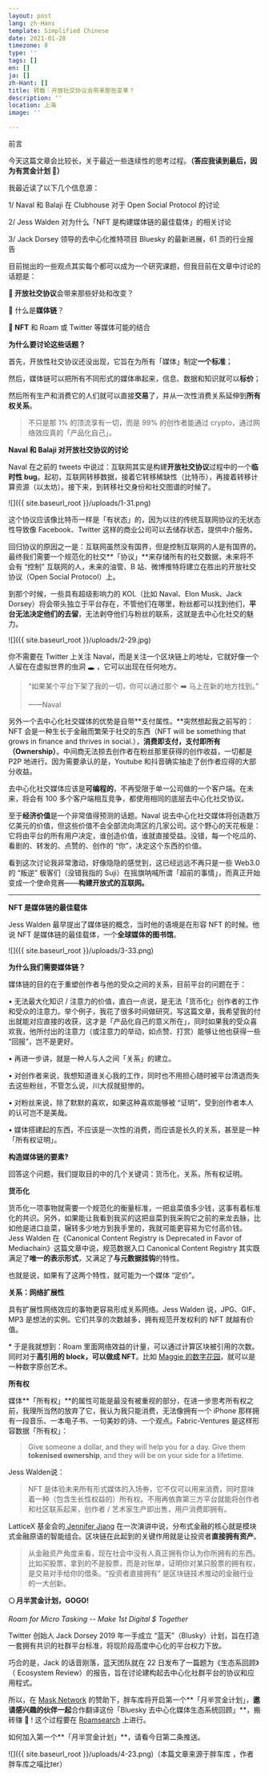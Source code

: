 ```yaml
---
layout: post
lang: zh-Hans
template: Simplified Chinese
date: 2021-01-28
timezone: 8
type: ''
tags: []
en: []
ja: []
zh-Hant: []
title: 转载｜开放社交协议会带来那些变革？
description: ''
location: 上海
image: ''

---
```

前言

今天这篇文章会比较长，关于最近一些连续性的思考过程。**（答应我读到最后，因为有赏金计划 🤑）**

我最近读了以下几个信息源：

1/ Naval 和 Balaji 在 Clubhouse 对于 Open Social Protocol 的讨论

2/ Jess Walden 对为什么「NFT 是构建媒体链的最佳载体」的相关讨论

3/ Jack Dorsey 领导的去中心化推特项目 Bluesky 的最新进展，61 页的行业报告

目前抛出的一些观点其实每个都可以成为一个研究课题，但我目前在文章中讨论的话题是：

**🤔 开放社交协议**会带来那些好处和改变？

🤔 什么是**媒体链**？

**🤔 NFT** 和 Roam 或 Twitter 等媒体可能的结合

**为什么要讨论这些话题？**

首先，开放性社交协议还没出现，它旨在为所有「媒体」制定**一个标准**；

然后，媒体链可以把所有不同形式的媒体串起来，信息、数据和知识就可以**标价**；

然后所有生产和消费它的人们就可以直接**交易**了，并从一次性消费关系延伸到**所有权关系**。

> 不只是那 1% 的顶流享有一切，而是 99% 的创作者能通过 crypto，通过网络效应真的「产品化自己」。

**Naval 和 Balaji 对开放社交协议的讨论**

Naval 在之前的 tweets 中说过：互联网其实是构建**开放社交协议**过程中的一个**临时性 bug**。起初，互联网转移数据，接着它转移稀缺性（比特币），再接着转移计算资源（以太坊）。接下来，到转移社交身份和社交图谱的时候了。

![]({{ site.baseurl_root }}/uploads/1-31.png)

这个协议应该像比特币一样是「有状态」的，因为以往的传统互联网协议的无状态性导致像 Facebook、Twitter 这样的商业公司可以去储存状态，提供中介服务。

回归协议的原因之一是：互联网虽然没有国界，但是控制互联网的人是有国界的。最终我们需要一个规范化的社交**「协议」**来存储所有的社交数据，未来将不会有 “控制” 互联网的人，未来的油管、B 站、微博推特将建立在胜出的开放社交协议（Open Social Protocol）上。

到那个时候，一些具有超级影响力的 KOL（比如 Naval、Elon Musk、Jack Dorsey）将会带头独立于平台存在，不管他们在哪里，粉丝都可以找到他们，**平台无法决定他们的去留**，无法剥夺他们与粉丝的联系，这就是去中心化社交的魅力。

![]({{ site.baseurl_root }}/uploads/2-29.jpg)

你不需要在 Twitter 上关注 Naval，而是关注一个区块链上的地址，它就好像一个人留在在虚拟世界的虫洞 🕳️ ，它可以出现在任何地方。

> “如果某个平台下架了我的一切，你可以通过那个 ➡️ 马上在新的地方找到。”
>
> ——Naval

另外一个去中心化社交媒体的优势是自带**支付属性。**突然想起我之前写的：NFT 会是一种生长于金融而繁荣于社交的东西（NFT will be something that grows in finance and thrives in social.），**消费即支付，支付即所有（Ownership）**。中间商无法掠去创作者在粉丝那里获得的创作收益，一切都是 P2P 地进行。因为需要承认的是，Youtube 和抖音确实抽走了创作者应得的大部分收益。

去中心化社交媒体应该是**可编程的**，不再受限于单一公司做的一个客户端。在未来，将会有 100 多个客户端相互竞争，都使用相同的底层去中心化社交协议。

至于**经济价值**是一个非常值得预测的话题。Naval 说去中心化社交媒体将创造数万亿美元的价值，但这些价值不会全部流向湾区的几家公司。这个野心的天花板是：它将由平台的所有用户决定，谁创造价值，谁就直接受益。没错，每一个吃瓜的、看剧的、转发的、点赞的、创作的 “你”，决定这个东西的价值。

看到这次讨论我非常激动，好像隐隐的感觉到，这已经远远不再只是一些 Web3.0的 “叛逆” 极客们（没错我指的 Suji）在摇旗呐喊所谓「超前的事情」，而真正开始变成一个使命竞赛——**构建开放式的互联网。**

***

**NFT 是媒体链的最佳载体**

Jess Walden 最早提出了媒体链的概念，当时他的语境是在形容 NFT 的时候。他说 NFT 是媒体链的最佳载体，一个**全球媒体的图书馆**。

![]({{ site.baseurl_root }}/uploads/3-33.png)

**为什么我们需要媒体链？**

媒体链的目的在于重塑创作者与他的受众之间的关系，目前平台的问题在于：

• 无法最大化知识 / 注意力的价值，直白一点说，是无法「货币化」创作者的工作和受众的注意力。举个例子，我花了很多时间做研究，写这篇文章，我希望我的付出就能对应直接的收获，这才是「产品化自己的意义所在」，同时如果我的受众喜欢我，他所付出的注意力（或注意力的举动，如点赞、打赏）能够让他也获得一些 “回报”，岂不是更好。

• 再进一步讲，就是一种人与人之间「关系」的建立。

• 对创作者来说，我想知道谁关心我的工作，同时也不用担心随时被平台清退而失去这些粉丝，不管怎么说，川大叔就挺惨的。

• 对粉丝来说，除了默默的喜欢，如果这种喜欢能够被 “证明”，受到创作者本人的认可岂不是美哉。

• 媒体搭建起的东西，不应该是一次性的消费，而应该是长久的关系，甚至是一种「所有权证明」。

**构造媒体链的要素?**

回答这个问题，我们提取目的中的几个关键词：货币化，关系，所有权证明。

**货币化**

货币化一项事物就需要一个规范化的衡量标准，一把韭菜值多少钱，这事有着标准化的共识。另外，如果能让我看到我买的这把韭菜到我采购它之前的来龙去脉，比如他是进口韭菜，辗转多少地方到我手里的，我就可能更容易为它付高价钱。Jess Walden 在《Canonical Content Registry is Deprecated in Favor of Mediachain》这篇文章中说，规范数据入口 Canonical Content Registry 其实既满足了**唯一的表示形式**，又满足了**与元数据挂钩**的特性。

也就是说，如果有了这两个特性，就可能为一个媒体 “定价”。

**关系：网络扩展性**

具有扩展性网络效应的事物更容易形成关系网络。Jess Walden 说，JPG、GIF、MP3 是想法的实例。它们共享的次数越多，拥有规范开发权利的 NFT 就越有价值。

\* 于是我就想到：Roam 里面网络效益的计量，可以通过计算区块被引用的次数。同时对于**高引用的 block，可以做成 NFT**。比如 [Maggie 的数字花园](http://mp.weixin.qq.com/s?__biz=MzU5NjQxNzQ3Mw==&mid=2247485778&idx=1&sn=a484b7429c0ee193879f001298b0945d&chksm=fe6247fcc915ceea1cd2f07d7e32f403f7a1486cafc493431794db27fcee33463cf529e55ebf&scene=21#wechat_redirect)，就可以是一种数字原创艺术。

**所有权**

媒体**「所有权」**的属性可能是最没有被重视的部分，在进一步思考所有权之前，我理所当然的放弃了它，我认为我只能消费，无法像拥有一个 iPhone 那样拥有一段音乐、一本电子书、一句美妙的诗、一个观点。Fabric-Ventures 是这样形容数据「所有权」：

> Give someone a dollar, and they will help you for a day. Give them **tokenised ownership**, and they will be on your side for a lifetime.

Jess Walden说：

> NFT 是体验未来所有形式媒体的入场券，它不仅可以用来消费，同时意味着一种（包含生长性权益的）所有权。不用再依靠第三方平台就能将创作者和社区联系起来，创作者 / 艺术家生产即出售，用户消费即拥有。

LatticeX 基金会的[ Jennifer Jiang](http://mp.weixin.qq.com/s?__biz=MzI3MzYxNDg1Nw==&mid=2247489007&idx=1&sn=a443da1fd1e2b6a22d3941885a59a8e5&chksm=eb21c489dc564d9fd29a011b608b6e34beb418afc9df53e24b087254d2fac462bbf9a225465f&scene=21#wechat_redirect) 在一次演讲中说，分布式金融的核心就是模块式金融原语的智能组合。区块链在此起到的关键作用就是让投资者**直接拥有资产**。

> 从金融资产角度来看，现在社会中没有人真正拥有你认为你所拥有的东西。比如买股票，拿到的不是股票，而是对账单，证明你对某只股票的拥有权，是交易对手给你的借条。“投资者直接拥有” 是区块链技术推动的金融行业的一大创新。

**🌕 月半赏金计划，GOGO!**

_Roam for Micro Tasking -- Make 1st Digital $ Together_

Twitter 创始人 Jack Dorsey 2019 年一手成立 “蓝天”（Blusky）计划，旨在打造一套拥有共识的社群平台标准，将现阶段高度中心化的平台权力下放。

巧合的是，Jack 的话音刚落，蓝天团队就在 22 日发布了一篇题为《生态系回顾》（ Ecosystem Review）的报告，旨在讨论建构起去中心化社群平台的协议和应用程式。

所以，在 [Mask Network](https://mp.weixin.qq.com/s?__biz=MzU4OTkwNDYzMw==&mid=2247485996&idx=1&sn=d59bf78d1f8611410092782ecfa63dc7&scene=21#wechat_redirect) 的赞助下，胖车库将开启第一个**「月半赏金计划」，**邀请感兴趣的伙伴一起**合作翻译这份「Bluesky 去中心化媒体生态系统回顾」**，搬砖赚 🤑 ! 这个过程要在 [Roamsearch](http://mp.weixin.qq.com/s?__biz=MzU5NjQxNzQ3Mw==&mid=2247484747&idx=1&sn=862999539b5ff6389538ed00341cdcdb&chksm=fe624be5c915c2f30dd2d19d1cffd0173f7f81569949c166730cc603326bb421ce05a53ae295&scene=21#wechat_redirect) 上进行。

如何加入第一个**「月半赏金计划」**，请看今日第二条推送。

![]({{ site.baseurl_root }}/uploads/4-23.png)（本篇文章来源于胖车库 ，作者胖车库之喵比ter）